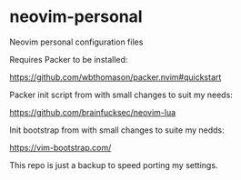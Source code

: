 # neovim-personal
Neovim personal configuration files

Requires Packer to be installed:

https://github.com/wbthomason/packer.nvim#quickstart

Packer init script from with small changes to suit my needs:

https://github.com/brainfucksec/neovim-lua


Init bootstrap from with small changes to suite my nedds:

https://vim-bootstrap.com/


This repo is just a backup to speed porting my settings.
